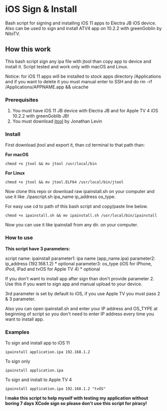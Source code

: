 # iOS Sign & Install

Bash script for signing and installing iOS 11 apps to Electra JB iOS device. Also can be used to sign and install ATV4 app on 10.2.2 with greenGoblin by NitoTV.

## How this work

This bash script sign any ipa file with jtool than copy app to device and install it. 
Script tested and work only with macOS and Linux.

Notice: for iOS 11 apps will be installed to stock apps directory /Applications and if you want to delete it you must manual enter to SSH and do rm -rf /Applications/APPNAME.app && uicache

### Prerequisites

1. You must have iOS 11 JB device with Electra JB and for Apple TV 4 iOS 10.2.2 with greenGoblib JB!
2. You must download [jtool](http://www.newosxbook.com/tools/jtool.tar) by Jonathan Levin


### Install

First download jtool and export it, than cd terminal to that path than: 

**For macOS**

```
chmod +x jtool && mv jtool /usr/local/bin
```

**For Linux**

```
chmod +x jtool && mv jtool.ELF64 /usr/local/bin/jtool
```

Now clone this repo or download raw ipainstall.sh on your computer and use it like ./ipascript.sh ipa_name ip_address os_type.

For easy use cd to path of this bash script and copy/paste line below.

```
chmod +x ipainstall.sh && mv ipainstall.sh /usr/local/bin/ipainstall
```

Now you can use it like ipainstall from any dir. on your computer.


### How to use

**This script have 3 parameters:**

script name: ipainstall
parameter1: ipa name (app_name.ipa)
parameter2: ip_address (192.168.1.2) * optional
parameter3: os_type (iOS for iPhone, iPod, iPad and tvOS for Apple TV 4) * optional

If you don't want to install app after sign than don't provide parameter 2. Use this if you want to sign app and manual upload to your device.

3rd parameter is set by default to iOS, if you use Apple TV you must pass 2 & 3 parameter.

Also you can open ipainstall.sh and enter your IP address and OS_TYPE at beginning of script so you don't need to enter IP address every time you want to install app.


### Examples

To sign and install app to iOS 11

```
ipainstall application.ipa 192.168.1.2
```

To sign only

```
ipainstall application.ipa
```

To sign and install to Apple TV 4

```
ipainstall application.ipa 192.168.1.2 "tvOS"
```


**I make this script to help myself with testing my application without boring 7 days XCode sign so please don't use this script for piracy!**